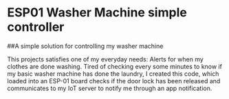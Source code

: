 # ESP01 Washer Machine simple controller
##A simple solution for controlling my washer machine

This projects satisfies one of my everyday needs: Alerts for when my clothes are done washing. Tired of checking every some minutes to know if my basic washer machine has done the laundry, I created this code, which loaded into an ESP-01 board checks if the door lock has been released and communicates to my IoT server to notify me through an app notification.
